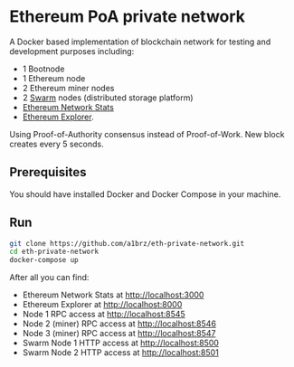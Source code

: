 # Ethereum PoA private network
A Docker based implementation of blockchain network for testing and development purposes including:
- 1 Bootnode
- 1 Ethereum node
- 2 Ethereum miner nodes
- 2 [Swarm](https://swarm-guide.readthedocs.io/en/latest/introduction.html) nodes (distributed storage platform)
- [Ethereum Network Stats](https://github.com/goerli/ethstats-server)
- [Ethereum Explorer](https://github.com/ethnamed/eth-explorer).

Using Proof-of-Authority consensus instead of Proof-of-Work.
New block creates every 5 seconds.

## Prerequisites
You should have installed Docker and Docker Compose in your machine.

## Run
```bash
git clone https://github.com/a1brz/eth-private-network.git
cd eth-private-network
docker-compose up
```

After all you can find:
- Ethereum Network Stats at [http://localhost:3000](http://localhost:3000)
- Ethereum Explorer at [http://localhost:8000](http://localhost:8000)
- Node 1 RPC access at [http://localhost:8545](http://localhost:8545)
- Node 2 (miner) RPC access at [http://localhost:8546](http://localhost:8546)
- Node 3 (miner) RPC access at [http://localhost:8547](http://localhost:8547)
- Swarm Node 1 HTTP access at [http://localhost:8500](http://localhost:8500)
- Swarm Node 2 HTTP access at [http://localhost:8501](http://localhost:8501)
